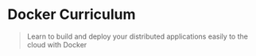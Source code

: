 Docker Curriculum
===

> Learn to build and deploy your distributed applications easily to the cloud with Docker


